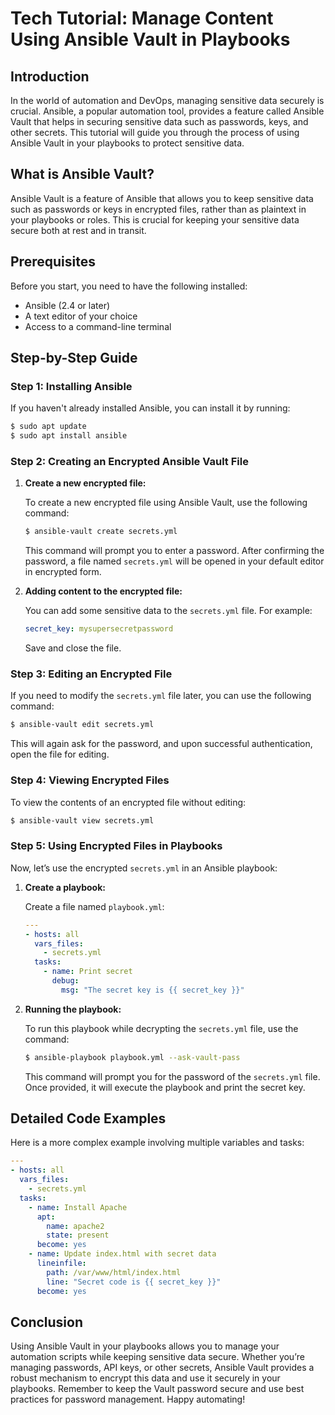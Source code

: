 # Tech Tutorial: Manage Content Using Ansible Vault in Playbooks

## Introduction

In the world of automation and DevOps, managing sensitive data securely is crucial. Ansible, a popular automation tool, provides a feature called Ansible Vault that helps in securing sensitive data such as passwords, keys, and other secrets. This tutorial will guide you through the process of using Ansible Vault in your playbooks to protect sensitive data.

## What is Ansible Vault?

Ansible Vault is a feature of Ansible that allows you to keep sensitive data such as passwords or keys in encrypted files, rather than as plaintext in your playbooks or roles. This is crucial for keeping your sensitive data secure both at rest and in transit.

## Prerequisites

Before you start, you need to have the following installed:

- Ansible (2.4 or later)
- A text editor of your choice
- Access to a command-line terminal

## Step-by-Step Guide

### Step 1: Installing Ansible

If you haven't already installed Ansible, you can install it by running:

```bash
$ sudo apt update
$ sudo apt install ansible
```

### Step 2: Creating an Encrypted Ansible Vault File

1. **Create a new encrypted file:**

   To create a new encrypted file using Ansible Vault, use the following command:

   ```bash
   $ ansible-vault create secrets.yml
   ```

   This command will prompt you to enter a password. After confirming the password, a file named `secrets.yml` will be opened in your default editor in encrypted form.

2. **Adding content to the encrypted file:**

   You can add some sensitive data to the `secrets.yml` file. For example:

   ```yaml
   secret_key: mysupersecretpassword
   ```

   Save and close the file.

### Step 3: Editing an Encrypted File

If you need to modify the `secrets.yml` file later, you can use the following command:

```bash
$ ansible-vault edit secrets.yml
```

This will again ask for the password, and upon successful authentication, open the file for editing.

### Step 4: Viewing Encrypted Files

To view the contents of an encrypted file without editing:

```bash
$ ansible-vault view secrets.yml
```

### Step 5: Using Encrypted Files in Playbooks

Now, let’s use the encrypted `secrets.yml` in an Ansible playbook:

1. **Create a playbook:**

   Create a file named `playbook.yml`:

   ```yaml
   ---
   - hosts: all
     vars_files:
       - secrets.yml
     tasks:
       - name: Print secret
         debug:
           msg: "The secret key is {{ secret_key }}"
   ```

2. **Running the playbook:**

   To run this playbook while decrypting the `secrets.yml` file, use the command:

   ```bash
   $ ansible-playbook playbook.yml --ask-vault-pass
   ```

   This command will prompt you for the password of the `secrets.yml` file. Once provided, it will execute the playbook and print the secret key.

## Detailed Code Examples

Here is a more complex example involving multiple variables and tasks:

```yaml
---
- hosts: all
  vars_files:
    - secrets.yml
  tasks:
    - name: Install Apache
      apt:
        name: apache2
        state: present
      become: yes
    - name: Update index.html with secret data
      lineinfile:
        path: /var/www/html/index.html
        line: "Secret code is {{ secret_key }}"
      become: yes
```

## Conclusion

Using Ansible Vault in your playbooks allows you to manage your automation scripts while keeping sensitive data secure. Whether you’re managing passwords, API keys, or other secrets, Ansible Vault provides a robust mechanism to encrypt this data and use it securely in your playbooks. Remember to keep the Vault password secure and use best practices for password management. Happy automating!